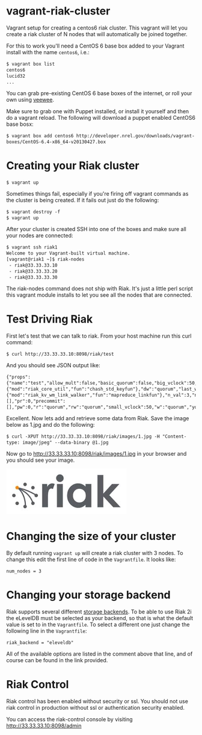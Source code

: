 vagrant-riak-cluster
====================

Vagrant setup for creating a centos6 riak cluster. This vagrant
will let you create a riak cluster of N nodes that will automatically
be joined together.

For this to work you'll need a CentOS 6 base box added
to your Vagrant install with the name `centos6`, i.e.:

    $ vagrant box list
    centos6
    lucid32
    ...

You can grab pre-existing CentOS 6 base boxes of the internet, or roll
your own using [veewee](https://github.com/jedi4ever/veewee/).

Make sure to grab one with Puppet installed, or install it yourself and then do a vagrant reload.
The following will download a puppet enabled CentOS6 base bosx:

    $ vagrant box add centos6 http://developer.nrel.gov/downloads/vagrant-boxes/CentOS-6.4-x86_64-v20130427.box

Creating your Riak cluster
==========================

    $ vagrant up

Sometimes things fail, especially if you're firing off vagrant commands as the
cluster is being created. If it fails out just do the following:

    $ vagrant destroy -f
    $ vagrant up

After your cluster is created SSH into one of the boxes and make sure all your
nodes are connected:

    $ vagrant ssh riak1
    Welcome to your Vagrant-built virtual machine.
    [vagrant@riak1 ~]$ riak-nodes
     - riak@33.33.33.10
     - riak@33.33.33.20
     - riak@33.33.33.30

The riak-nodes command does not ship with Riak. It's just a little perl script
this vagrant module installs to let you see all the nodes that are connected.

Test Driving Riak
=================

First let's test that we can talk to riak. From your host machine run this
curl command:

    $ curl http://33.33.33.10:8098/riak/test

And you should see JSON output like:

    {"props":{"name":"test","allow_mult":false,"basic_quorum":false,"big_vclock":50,"chash_keyfun":{"mod":"riak_core_util","fun":"chash_std_keyfun"},"dw":"quorum","last_write_wins":false,"linkfun":{"mod":"riak_kv_wm_link_walker","fun":"mapreduce_linkfun"},"n_val":3,"notfound_ok":true,"old_vclock":86400,"postcommit":[],"pr":0,"precommit":[],"pw":0,"r":"quorum","rw":"quorum","small_vclock":50,"w":"quorum","young_vclock":20}}

Excellent. Now lets add and retrieve some data from Riak. Save the image
below as 1.jpg and do the following:

    $ curl -XPUT http://33.33.33.10:8098/riak/images/1.jpg -H "Content-type: image/jpeg" --data-binary @1.jpg

Now go to http://33.33.33.10:8098/riak/images/1.jpg in your browser and you
should see your image.

![Alt text](files/1.jpg)

Changing the size of your cluster
=================================

By default running `vagrant up` will create a riak cluster
with 3 nodes. To change this edit the first line of code in
the `Vagrantfile`. It looks like:

    num_nodes = 3

Changing your storage backend
=============================

Riak supports several different [storage backends](http://docs.basho.com/riak/latest/ops/building/planning/backends/). To be able to use Riak 2i the eLevelDB must be selected as your backend,
so that is what the default value is set to in the `Vagrantfile`. To select
a different one just change the following line in the `Vagrantfile`:

    riak_backend = "eleveldb"

All of the available options are listed in the comment above that line,
and of course can be found in the link provided.

Riak Control
============

Riak control has been enabled without security or ssl. You should not use riak control in production without ssl or authentication security enabled.

You can access the riak-control console by visiting http://33.33.33.10:8098/admin
